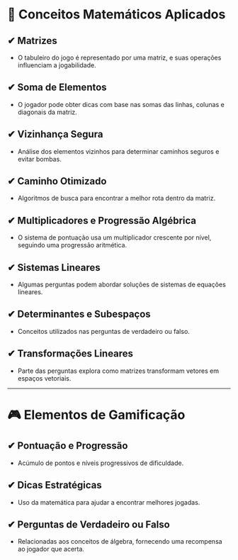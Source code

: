# 🧮 Conceitos Matemáticos Aplicados
## ✔ Matrizes
- O tabuleiro do jogo é representado por uma matriz, e suas operações influenciam a jogabilidade.

## ✔ Soma de Elementos
- O jogador pode obter dicas com base nas somas das linhas, colunas e diagonais da matriz.

## ✔ Vizinhança Segura
- Análise dos elementos vizinhos para determinar caminhos seguros e evitar bombas.

## ✔ Caminho Otimizado
- Algoritmos de busca para encontrar a melhor rota dentro da matriz.

## ✔ Multiplicadores e Progressão Algébrica
- O sistema de pontuação usa um multiplicador crescente por nível, seguindo uma progressão aritmética.

## ✔ Sistemas Lineares
- Algumas perguntas podem abordar soluções de sistemas de equações lineares.

## ✔ Determinantes e Subespaços
- Conceitos utilizados nas perguntas de verdadeiro ou falso.

## ✔ Transformações Lineares
- Parte das perguntas explora como matrizes transformam vetores em espaços vetoriais.

---

# 🎮 Elementos de Gamificação
## ✔ Pontuação e Progressão
- Acúmulo de pontos e níveis progressivos de dificuldade.

## ✔ Dicas Estratégicas
- Uso da matemática para ajudar a encontrar melhores jogadas.

## ✔ Perguntas de Verdadeiro ou Falso
- Relacionadas aos conceitos de álgebra, fornecendo uma recompensa ao jogador que acerta.